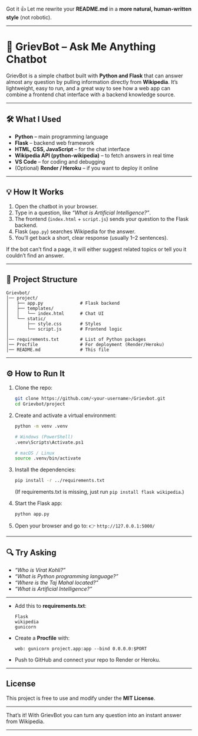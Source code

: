 Got it 👍 Let me rewrite your **README.md** in a **more natural, human-written style** (not robotic).

---

# 🤖 GrievBot – Ask Me Anything Chatbot

GrievBot is a simple chatbot built with **Python and Flask** that can answer almost any question by pulling information directly from **Wikipedia**.
It’s lightweight, easy to run, and a great way to see how a web app can combine a frontend chat interface with a backend knowledge source.

---

## 🛠️ What I Used

* **Python** – main programming language
* **Flask** – backend web framework
* **HTML, CSS, JavaScript** – for the chat interface
* **Wikipedia API (python-wikipedia)** – to fetch answers in real time
* **VS Code** – for coding and debugging
* (Optional) **Render / Heroku** – if you want to deploy it online

---

## 💡 How It Works

1. Open the chatbot in your browser.
2. Type in a question, like *“What is Artificial Intelligence?”*.
3. The frontend (`index.html` + `script.js`) sends your question to the Flask backend.
4. Flask (`app.py`) searches Wikipedia for the answer.
5. You’ll get back a short, clear response (usually 1–2 sentences).

If the bot can’t find a page, it will either suggest related topics or tell you it couldn’t find an answer.

---

## 📂 Project Structure

```
Grievbot/
│── project/
│   ├── app.py              # Flask backend
│   ├── templates/
│   │   └── index.html      # Chat UI
│   └── static/
│       ├── style.css       # Styles
│       └── script.js       # Frontend logic
│
│── requirements.txt        # List of Python packages
│── Procfile                # For deployment (Render/Heroku)
│── README.md               # This file
```

---

## ⚙️ How to Run It

1. Clone the repo:

   ```bash
   git clone https://github.com/<your-username>/Grievbot.git
   cd Grievbot/project
   ```

2. Create and activate a virtual environment:

   ```bash
   python -m venv .venv

   # Windows (PowerShell)
   .venv\Scripts\Activate.ps1

   # macOS / Linux
   source .venv/bin/activate
   ```

3. Install the dependencies:

   ```bash
   pip install -r ../requirements.txt
   ```

   (If requirements.txt is missing, just run `pip install flask wikipedia`.)

4. Start the Flask app:

   ```bash
   python app.py
   ```

5. Open your browser and go to:
   👉 `http://127.0.0.1:5000/`

---

## 🔍 Try Asking

* *“Who is Virat Kohli?”*
* *“What is Python programming language?”*
* *“Where is the Taj Mahal located?”*
* *“What is Artificial Intelligence?”*

---


* Add this to **requirements.txt**:

  ```
  Flask
  wikipedia
  gunicorn
  ```
* Create a **Procfile** with:

  ```
  web: gunicorn project.app:app --bind 0.0.0.0:$PORT
  ```
* Push to GitHub and connect your repo to Render or Heroku.

---

##  License

This project is free to use and modify under the **MIT License**.

---

  That’s it! With GrievBot you can turn any question into an instant answer from Wikipedia.

---
